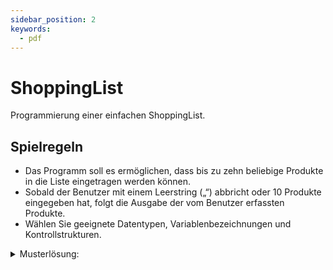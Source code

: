 ```yaml
---
sidebar_position: 2
keywords:
  - pdf
---
```


# ShoppingList

Programmierung einer einfachen ShoppingList.

## Spielregeln

- Das Programm soll es ermöglichen, dass bis zu zehn beliebige Produkte in die
  Liste eingetragen werden können.
- Sobald der Benutzer mit einem Leerstring („“) abbricht oder 10 Produkte
  eingegeben hat, folgt die Ausgabe der vom Benutzer erfassten Produkte.
- Wählen Sie geeignete Datentypen, Variablenbezeichnungen und
  Kontrollstrukturen.

<details><summary>Musterlösung:</summary>

```java title="ShoppingList.java"
import mytools.StdInput;

public class ShoppingList {

	public static void main(String[] args) {
		String[] shoppingList = new String[10];

		String thing = "";
		int count = 0;

		do {
			System.out.println("Please add an element to the shopping list or press ENTER to terminate");
			thing = StdInput.readString();
			shoppingList[count] = thing;
			count++;
		} while(!thing.equals("") && count < 10);

		int i = 0;

 		System.out.println("The contents of your shopping list");

		while(i < 10) {
			System.out.println(shoppingList[i]);
			i++;
		}
	}
}
```

</details>
